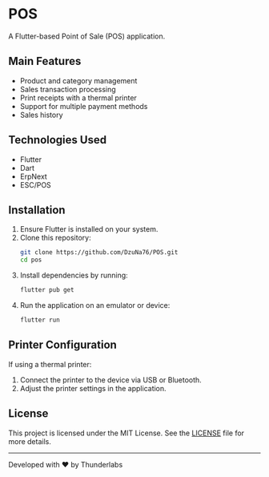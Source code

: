 # POS

A Flutter-based Point of Sale (POS) application.

## Main Features
- Product and category management
- Sales transaction processing
- Print receipts with a thermal printer
- Support for multiple payment methods
- Sales history

## Technologies Used
- Flutter
- Dart
- ErpNext
- ESC/POS
  
## Installation
1. Ensure Flutter is installed on your system.
2. Clone this repository:
   ```sh
   git clone https://github.com/DzuNa76/POS.git
   cd pos
   ```
3. Install dependencies by running:
   ```sh
   flutter pub get
   ```
4. Run the application on an emulator or device:
   ```sh
   flutter run
   ```

## Printer Configuration
If using a thermal printer:
1. Connect the printer to the device via USB or Bluetooth.
2. Adjust the printer settings in the application.



## License
This project is licensed under the MIT License. See the [LICENSE](LICENSE) file for more details.

---
Developed with ❤️ by Thunderlabs

